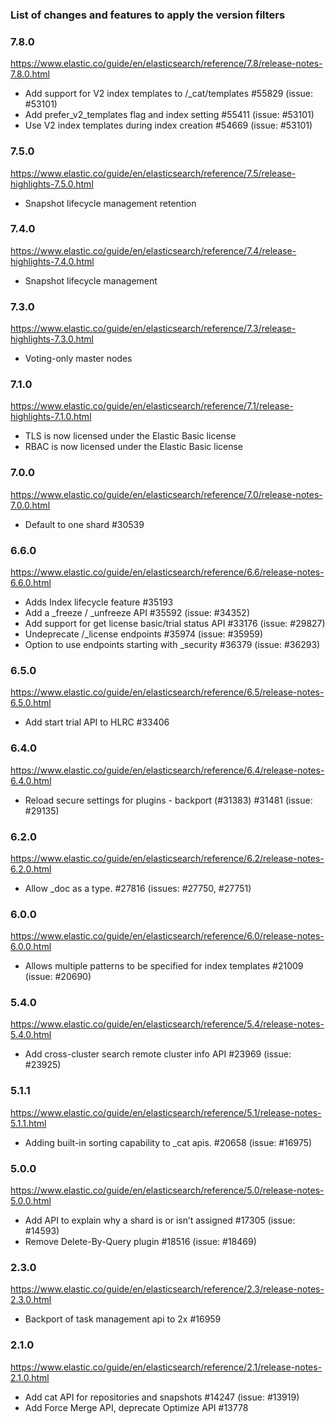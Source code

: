 ### List of changes and features to apply the version filters

### 7.8.0

https://www.elastic.co/guide/en/elasticsearch/reference/7.8/release-notes-7.8.0.html

- Add support for V2 index templates to /_cat/templates #55829 (issue: #53101)
- Add prefer_v2_templates flag and index setting #55411 (issue: #53101)
- Use V2 index templates during index creation #54669 (issue: #53101)

### 7.5.0

https://www.elastic.co/guide/en/elasticsearch/reference/7.5/release-highlights-7.5.0.html

- Snapshot lifecycle management retention

### 7.4.0

https://www.elastic.co/guide/en/elasticsearch/reference/7.4/release-highlights-7.4.0.html

- Snapshot lifecycle management

### 7.3.0

https://www.elastic.co/guide/en/elasticsearch/reference/7.3/release-highlights-7.3.0.html

- Voting-only master nodes

### 7.1.0

https://www.elastic.co/guide/en/elasticsearch/reference/7.1/release-highlights-7.1.0.html

- TLS is now licensed under the Elastic Basic license
- RBAC is now licensed under the Elastic Basic license

### 7.0.0

https://www.elastic.co/guide/en/elasticsearch/reference/7.0/release-notes-7.0.0.html

- Default to one shard #30539

### 6.6.0

https://www.elastic.co/guide/en/elasticsearch/reference/6.6/release-notes-6.6.0.html

- Adds Index lifecycle feature #35193
- Add a _freeze / _unfreeze API #35592 (issue: #34352)
- Add support for get license basic/trial status API #33176 (issue: #29827)
- Undeprecate /_license endpoints #35974 (issue: #35959)
- Option to use endpoints starting with _security #36379 (issue: #36293)

### 6.5.0

https://www.elastic.co/guide/en/elasticsearch/reference/6.5/release-notes-6.5.0.html

- Add start trial API to HLRC #33406

### 6.4.0

https://www.elastic.co/guide/en/elasticsearch/reference/6.4/release-notes-6.4.0.html

- Reload secure settings for plugins - backport (#31383) #31481 (issue: #29135)

### 6.2.0

https://www.elastic.co/guide/en/elasticsearch/reference/6.2/release-notes-6.2.0.html

- Allow _doc as a type. #27816 (issues: #27750, #27751)


### 6.0.0

https://www.elastic.co/guide/en/elasticsearch/reference/6.0/release-notes-6.0.0.html

- Allows multiple patterns to be specified for index templates #21009 (issue: #20690)

### 5.4.0

https://www.elastic.co/guide/en/elasticsearch/reference/5.4/release-notes-5.4.0.html

- Add cross-cluster search remote cluster info API #23969 (issue: #23925)

### 5.1.1

https://www.elastic.co/guide/en/elasticsearch/reference/5.1/release-notes-5.1.1.html

- Adding built-in sorting capability to _cat apis. #20658 (issue: #16975)

### 5.0.0

https://www.elastic.co/guide/en/elasticsearch/reference/5.0/release-notes-5.0.0.html

- Add API to explain why a shard is or isn’t assigned #17305 (issue: #14593)
- Remove Delete-By-Query plugin #18516 (issue: #18469)

### 2.3.0

https://www.elastic.co/guide/en/elasticsearch/reference/2.3/release-notes-2.3.0.html

- Backport of task management api to 2x #16959

### 2.1.0

https://www.elastic.co/guide/en/elasticsearch/reference/2.1/release-notes-2.1.0.html

- Add cat API for repositories and snapshots #14247 (issue: #13919)
- Add Force Merge API, deprecate Optimize API #13778
